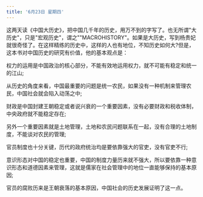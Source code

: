 ```yaml
---
title: '6月23日 星期四'
---
```


这两天读《中国大历史》，把中国几千年的历史，用万不到的字写了。也无所谓"大历史"，只是"宏观历史"，谓之""MACROHISTORY"。如果是大历史，写到杨贵妃就很奇怪了。在这样精练的历史中，这样的人也有地位，不知历史如何大?但是，这本书对中国历史的研究有价值，他的基本观点是：

权力的运用是中国政治的核心部分，不能有效地运用权力，就不可能有稳定和统一的江山;

从历史的角度来看，中国最重要的问题是统一农民，如果没有一种机制来管理农民，中国社会就会陷入动荡之中;

财政是中国封建王朝稳定或者说兴衰的一个重要因素，没有必要财政和税收体制，中央政府就不能稳定存在;

另外一个重要因素就是土地管理，土地和农民问题联系在一起，没有合理的土地制度，不能谈对农民的管理;

官员制度也十分关键，历代的政府统治均是要依靠强大的官吏，没有官吏不行;

意识形态对中国的稳定也重要，中国的制度力量历来就不强大，所以要依靠一种意识形态和道德因素来管理，这就是儒家在社会管理中的地位一直能够保持的基本原因;

官员的腐败历来是王朝衰落的基本原因，中国社会的历史发展证明了这一点。

